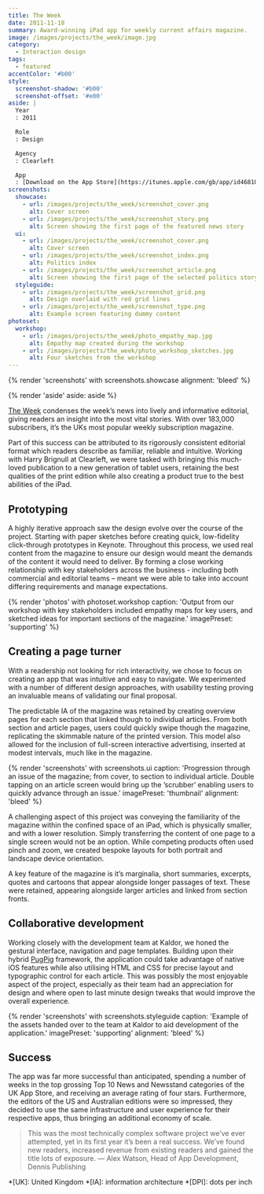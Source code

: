 ```yaml
---
title: The Week
date: 2011-11-18
summary: Award-winning iPad app for weekly current affairs magazine.
image: /images/projects/the_week/image.jpg
category:
  - Interaction design
tags:
  - featured
accentColor: '#b00'
style:
  screenshot-shadow: '#b00'
  screenshot-offset: '#e00'
aside: |
  Year
  : 2011

  Role
  : Design

  Agency
  : Clearleft

  App
  : [Download on the App Store](https://itunes.apple.com/gb/app/id468108781)
screenshots:
  showcase:
    - url: /images/projects/the_week/screenshot_cover.png
      alt: Cover screen
    - url: /images/projects/the_week/screenshot_story.png
      alt: Screen showing the first page of the featured news story
  ui:
    - url: /images/projects/the_week/screenshot_cover.png
      alt: Cover screen
    - url: /images/projects/the_week/screenshot_index.png
      alt: Politics index
    - url: /images/projects/the_week/screenshot_article.png
      alt: Screen showing the first page of the selected politics story
  styleguide:
    - url: /images/projects/the_week/screenshot_grid.png
      alt: Design overlaid with red grid lines
    - url: /images/projects/the_week/screenshot_type.png
      alt: Example screen featuring dummy content
photoset:
  workshop:
    - url: /images/projects/the_week/photo_empathy_map.jpg
      alt: Empathy map created during the workshop
    - url: /images/projects/the_week/photo_workshop_sketches.jpg
      alt: Four sketches from the workshop
---
```

{% render 'screenshots' with screenshots.showcase
  alignment: 'bleed'
%}

{% render 'aside'
  aside: aside
%}

[The Week][1] condenses the week’s news into lively and informative editorial, giving readers an insight into the most vital stories. With over 183,000 subscribers, it’s the UKs most popular weekly subscription magazine.

Part of this success can be attributed to its rigorously consistent editorial format which readers describe as familiar, reliable and intuitive. Working with Harry Brignull at Clearleft, we were tasked with bringing this much-loved publication to a new generation of tablet users, retaining the best qualities of the print edition while also creating a product true to the best abilities of the iPad.

## Prototyping

A highly iterative approach saw the design evolve over the course of the project. Starting with paper sketches before creating quick, low-fidelity click-through prototypes in Keynote. Throughout this process, we used real content from the magazine to ensure our design would meant the demands of the content it would need to deliver. By forming a close working relationship with key stakeholders across the business - including both commercial and editorial teams – meant we were able to take into account differing requirements and manage expectations.

{% render 'photos' with photoset.workshop
  caption: 'Output from our workshop with key stakeholders included empathy maps for key users, and sketched ideas for important sections of the magazine.'
  imagePreset: 'supporting'
%}

## Creating a page turner

With a readership not looking for rich interactivity, we chose to focus on creating an app that was intuitive and easy to navigate. We experimented with a number of different design approaches, with usability testing proving an invaluable means of validating our final proposal.

The predictable IA of the magazine was retained by creating overview pages for each section that linked though to individual articles. From both section and article pages, users could quickly swipe though the magazine, replicating the skimmable nature of the printed version. This model also allowed for the inclusion of full-screen interactive advertising, inserted at modest intervals, much like in the magazine.

{% render 'screenshots' with screenshots.ui
  caption: 'Progression through an issue of the magazine; from cover, to section to individual article. Double tapping on an article screen would bring up the ’scrubber’ enabling users to quickly advance through an issue.'
  imagePreset: 'thumbnail'
  alignment: 'bleed'
%}

A challenging aspect of this project was conveying the familiarity of the magazine within the confined space of an iPad, which is physically smaller, and with a lower resolution. Simply transferring the content of one page to a single screen would not be an option. While competing products often used pinch and zoom, we created bespoke layouts for both portrait and landscape device orientation.

A key feature of the magazine is it’s marginalia, short summaries, excerpts, quotes and cartoons that appear alongside longer passages of text. These were retained, appearing alongside larger articles and linked from section fronts.

## Collaborative development

Working closely with the development team at Kaldor, we honed the gestural interface, navigation and page templates. Building upon their hybrid [PugPig][2] framework, the application could take advantage of native iOS features while also utilising HTML and CSS for precise layout and typographic control for each article. This was possibly the most enjoyable aspect of the project, especially as their team had an appreciation for design and where open to last minute design tweaks that would improve the overall experience.

{% render 'screenshots' with screenshots.styleguide
  caption: 'Example of the assets handed over to the team at Kaldor to aid development of the application.'
  imagePreset: 'supporting'
  alignment: 'bleed'
%}

## Success

The app was far more successful than anticipated, spending a number of weeks in the top grossing Top 10 News and Newsstand categories of the UK App Store, and receiving an average rating of four stars. Furthermore, the editors of the US and Australian editions were so impressed, they decided to use the same infrastructure and user experience for their respective apps, thus bringing an additional economy of scale.

> This was the most technically complex software project we’ve ever attempted, yet in its first year it’s been a real success. We’ve found new readers, increased revenue from existing readers and gained the title lots of exposure.
— Alex Watson, Head of App Development, Dennis Publishing

[1]: https://www.theweek.co.uk
[2]: https://pugpig.com

*[UK]: United Kingdom
*[IA]: information architecture
*[DPI]: dots per inch
